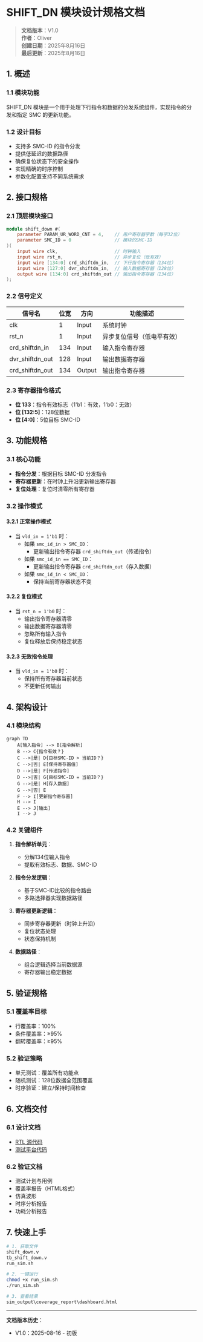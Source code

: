 # SHIFT_DN 模块设计规格文档

>**文档版本**：V1.0  
>**作者**：Oliver  
>**创建日期**：2025年8月16日  
>**最后更新**：2025年8月16日  

## 1. 概述

### 1.1 模块功能

SHIFT_DN 模块是一个用于处理下行指令和数据的分发系统组件，实现指令的分发和指定 SMC 的更新功能。

### 1.2 设计目标

- 支持多 SMC-ID 的指令分发
- 提供低延迟的数据路径
- 确保复位状态下的安全操作
- 实现精确的时序控制
- 参数化配置支持不同系统需求

## 2. 接口规格

### 2.1 顶层模块接口

```verilog
module shift_down #(
    parameter PARAM_UR_WORD_CNT = 4,    // 用户寄存器字数（每字32位）
    parameter SMC_ID = 0                // 模块的SMC-ID
)(
    input wire clk,                     // 时钟输入
    input wire rst_n,                   // 异步复位（低有效）
    input wire [134:0] crd_shiftdn_in,  // 下行指令寄存器（134位）
    input wire [127:0] dvr_shiftdn_in,  // 输入数据寄存器（128位）
    output wire [134:0] crd_shiftdn_out // 输出指令寄存器（134位）
);
```

### 2.2 信号定义

| 信号名 | 位宽 | 方向 | 功能描述 |
|--------|------|------|----------|
| clk | 1 | Input | 系统时钟 |
| rst_n | 1 | Input | 异步复位信号（低电平有效） |
| crd_shiftdn_in | 134 | Input | 输入指令寄存器 |
| dvr_shiftdn_out | 128 | Input | 输出数据寄存器 |
| crd_shiftdn_out | 134 | Output | 输出指令寄存器 |

### 2.3 寄存器指令格式

- **位 133**：指令有效标志（1'b1：有效，1'b0：无效）
- **位 [132:5]**：128位数据
- **位 [4:0]**：5位目标 SMC-ID

## 3. 功能规格

### 3.1 核心功能

- **指令分发**：根据目标 SMC-ID 分发指令
- **寄存器更新**：在时钟上升沿更新输出寄存器
- **复位处理**：复位时清零所有寄存器

### 3.2 操作模式

#### 3.2.1 正常操作模式

- 当 `vld_in = 1'b1` 时：
  - 如果 `smc_id_in > SMC_ID`：
    - 更新输出指令寄存器 `crd_shiftdn_out`（传递指令）
  - 如果 `smc_id_in == SMC_ID`：
    - 更新输出指令寄存器 `crd_shiftdn_out`（存入数据）
  - 如果 `smc_id_in < SMC_ID`：
    - 保持当前寄存器状态不变

#### 3.2.2 复位模式

- 当 `rst_n = 1'b0` 时：
  - 输出指令寄存器清零
  - 输出数据寄存器清零
  - 忽略所有输入指令
  - 复位释放后保持稳定状态

#### 3.2.3 无效指令处理

- 当 `vld_in = 1'b0` 时：
  - 保持所有寄存器当前状态
  - 不更新任何输出

## 4. 架构设计

### 4.1 模块结构

```mermaid
graph TD
    A[输入指令] --> B[指令解析]
    B --> C{指令有效？}
    C -->|是| D{目标SMC-ID > 当前ID？}
    C -->|否| E[保持寄存器值]
    D -->|是| F[传递指令]
    D -->|否| G{目标SMC-ID = 当前ID？}
    G -->|是| H[存入数据]
    G -->|否| E
    F --> I[更新指令寄存器]
    H --> I
    E --> J[输出]
    I --> J
```

### 4.2 关键组件

1. **指令解析单元**：
   - 分解134位输入指令
   - 提取有效标志、数据、SMC-ID

2. **指令分发逻辑**：
   - 基于SMC-ID比较的指令路由
   - 多路选择器实现数据路径

3. **寄存器更新逻辑**：
   - 同步寄存器更新（时钟上升沿）
   - 复位状态处理
   - 状态保持机制

4. **数据路径**：
   - 组合逻辑选择当前数据源
   - 寄存器输出稳定数据

## 5. 验证规格

### 5.1 覆盖率目标

- 行覆盖率：100%
- 条件覆盖率：≥95%
- 翻转覆盖率：≥95%

### 5.2 验证策略

- 单元测试：覆盖所有功能点
- 随机测试：128位数据全范围覆盖
- 时序验证：建立/保持时间检查

## 6. 文档交付

### 6.1 设计文档

- [RTL 源代码](./vsrc/shift_down.v)
- [测试平台代码](./vsrc/tb_shift_down.v)

### 6.2 验证文档

- 测试计划与用例
- 覆盖率报告（HTML格式）
- 仿真波形
- 时序分析报告
- 功耗分析报告

## 7. 快速上手

```bash
# 1. 获取文件
shift_down.v
tb_shift_down.v
run_sim.sh

# 2. 一键运行
chmod +x run_sim.sh
./run_sim.sh

# 3. 查看结果
sim_output\coverage_report\dashboard.html
```

---
**文档版本历史**：

- V1.0：2025-08-16 - 初版  
